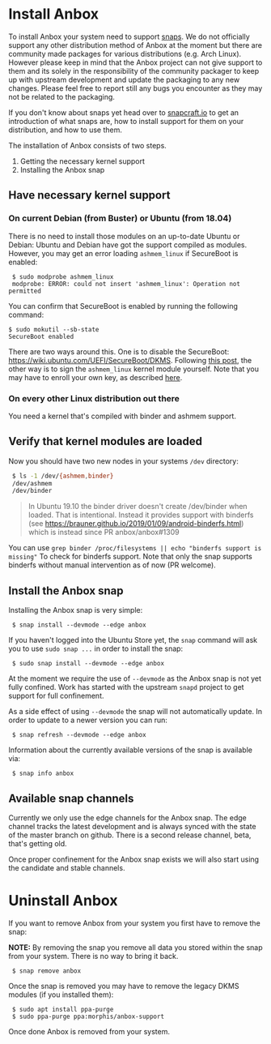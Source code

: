 # Install Anbox

To install Anbox your system need to support [snaps](https://snapcraft.io). We
do not officially support any other distribution method of Anbox at the moment
but there are community made packages for various distributions (e.g. Arch Linux).
However please keep in mind that the Anbox project can not give support to them
and its solely in the responsibility of the community packager to keep up with
upstream development and update the packaging to any new changes. Please feel
free to report still any bugs you encounter as they may not be related to the
packaging.

If you don't know about snaps yet head over to [snapcraft.io](https://snapcraft.io/)
to get an introduction of what snaps are, how to install support for them on your
distribution, and how to use them.

The installation of Anbox consists of two steps.

 1. Getting the necessary kernel support
 2. Installing the Anbox snap

## Have necessary kernel support

### On current Debian (from Buster) or Ubuntu (from 18.04)

There is no need to install those modules on an up-to-date Ubuntu or Debian:
Ubuntu and Debian have got the support compiled as modules. However, you may
get an error loading `ashmem_linux` if SecureBoot is enabled:

```
 $ sudo modprobe ashmem_linux
 modprobe: ERROR: could not insert 'ashmem_linux': Operation not permitted
```

You can confirm that SecureBoot is enabled by running the following command:

```
$ sudo mokutil --sb-state
SecureBoot enabled
```

There are two ways around this. One is to disable the SecureBoot: https://wiki.ubuntu.com/UEFI/SecureBoot/DKMS.
Following [this post](https://github.com/anbox/anbox/issues/1570), the other way is to sign the `ashmem_linux` kernel module yourself. Note that you may have to enroll your own key, as described [here](https://ubuntu.com/blog/how-to-sign-things-for-secure-boot).

### On every other Linux distribution out there

You need a kernel that's compiled with binder and ashmem support.

## Verify that kernel modules are loaded

Now you should have two new nodes in your systems `/dev` directory:

```sh
 $ ls -1 /dev/{ashmem,binder}
 /dev/ashmem
 /dev/binder
```

> In Ubuntu 19.10 the binder driver doesn't create /dev/binder when loaded. That is intentional. 
> Instead it provides support with binderfs (see https://brauner.github.io/2019/01/09/android-binderfs.html) 
> which is instead since PR anbox/anbox#1309

You can use `grep binder /proc/filesystems || echo "binderfs support is missing"`
To check for binderfs support. Note that only the snap supports binderfs
without manual intervention as of now (PR welcome).

## Install the Anbox snap

Installing the Anbox snap is very simple:

```
 $ snap install --devmode --edge anbox
```

If you haven't logged into the Ubuntu Store yet, the `snap` command will
ask you to use `sudo snap ...` in order to install the snap:

```
 $ sudo snap install --devmode --edge anbox
```

At the moment we require the use of `--devmode` as the Anbox snap is not
yet fully confined. Work has started with the upstream `snapd` project to
get support for full confinement.

As a side effect of using `--devmode` the snap will not automatically update.
In order to update to a newer version you can run:

```
 $ snap refresh --devmode --edge anbox
```

Information about the currently available versions of the snap is available
via:

```
 $ snap info anbox
```

## Available snap channels

Currently we only use the edge channels for the Anbox snap. The edge channel
tracks the latest development and is always synced with the state of the master
branch on github. There is a second release channel, beta, that's getting old.

Once proper confinement for the Anbox snap exists we will also start using the
candidate and stable channels.

# Uninstall Anbox

If you want to remove Anbox from your system you first have to remove the snap:

**NOTE:** By removing the snap you remove all data you stored within the snap
from your system. There is no way to bring it back.

```
 $ snap remove anbox
```

Once the snap is removed you may have to remove the legacy DKMS modules (if you
installed them):

```
 $ sudo apt install ppa-purge
 $ sudo ppa-purge ppa:morphis/anbox-support
```

Once done Anbox is removed from your system.
